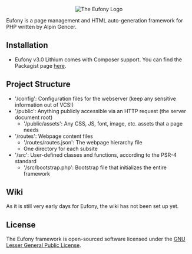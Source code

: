 <p align="center">
    <img alt="The Eufony Logo" src="https://raw.githubusercontent.com/eufony/eufony/v3/Eufony.png">
</p>

Eufony is a page management and HTML auto-generation framework for PHP written by Alpin Gencer.

## Installation

* Eufony v3.0 Lithium comes with Composer support. You can find the Packagist
  page [here](https://packagist.org/packages/eufony/eufony).

## Project Structure

* '/config': Configuration files for the webserver (keep any sensitive information out of VCS!)
* '/public': Anything publicly accessible via an HTTP request (the server document root)
    * '/public/assets': Any CSS, JS, font, image, etc. assets that a page needs
* '/routes': Webpage content files
    * '/routes/routes.json': The webpage hierarchy file
    * One directory for each subsite
* '/src': User-defined classes and functions, according to the PSR-4 standard
    * '/src/bootstrap.php': Bootstrap file that initializes the entire framework

## Wiki

As it is still very early days for Eufony, the wiki has not been set up yet.

## License

The Eufony framework is open-sourced software licensed under
the [GNU Lesser General Public License](LICENSE.md).

